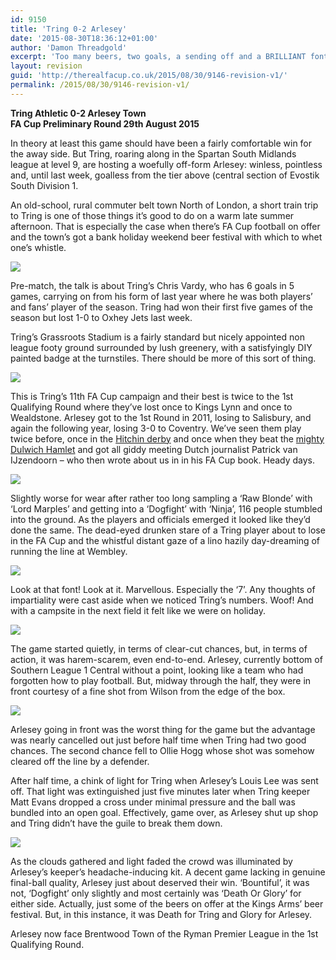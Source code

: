 ```yaml
---
id: 9150
title: 'Tring 0-2 Arlesey'
date: '2015-08-30T18:36:12+01:00'
author: 'Damon Threadgold'
excerpt: 'Too many beers, two goals, a sending off and a BRILLIANT font.'
layout: revision
guid: 'http://therealfacup.co.uk/2015/08/30/9146-revision-v1/'
permalink: /2015/08/30/9146-revision-v1/
---
```


**Tring Athletic 0-2 Arlesey Town**  
 **FA Cup Preliminary Round 29th August 2015**

In theory at least this game should have been a fairly comfortable win for the away side. But Tring, roaring along in the Spartan South Midlands league at level 9, are hosting a woefully off-form Arlesey: winless, pointless and, until last week, goalless from the tier above (central section of Evostik South Division 1.

An old-school, rural commuter belt town North of London, a short train trip to Tring is one of those things it’s good to do on a warm late summer afternoon. That is especially the case when there’s FA Cup football on offer and the town’s got a bank holiday weekend beer festival with which to whet one’s whistle.

![](https://lh3.googleusercontent.com/-ThyPTV6zb38/VeMXi0ODpJI/AAAAAAAAFeg/JBpYto6QdiI/s720-Ic42/IMG_7155.jpg)

Pre-match, the talk is about Tring’s Chris Vardy, who has 6 goals in 5 games, carrying on from his form of last year where he was both players’ and fans’ player of the season. Tring had won their first five games of the season but lost 1-0 to Oxhey Jets last week.

Tring’s Grassroots Stadium is a fairly standard but nicely appointed non league footy ground surrounded by lush greenery, with a satisfyingly DIY painted badge at the turnstiles. There should be more of this sort of thing.

![](https://lh3.googleusercontent.com/-sXGvxo9xMRE/VeMXjcLltaI/AAAAAAAAFec/x1rHs9rbfIg/s720-Ic42/IMG_7167.jpg)

This is Tring’s 11th FA Cup campaign and their best is twice to the 1st Qualifying Round where they’ve lost once to Kings Lynn and once to Wealdstone. Arlesey got to the 1st Round in 2011, losing to Salisbury, and again the following year, losing 3-0 to Coventry. We’ve seen them play twice before, once in the [Hitchin derby](http://therealfacup.co.uk/2012/09/25/is-this-the-way-to-armadillo/) and once when they beat the [mighty Dulwich Hamlet](http://therealfacup.co.uk/2013/09/15/hitchin-1-1-arlesey/) and got all giddy meeting Dutch journalist Patrick van IJzendoorn – who then wrote about us in in his FA Cup book. Heady days.

![](https://lh3.googleusercontent.com/-RH-hw7oUIKI/VeMXdy2Ua8I/AAAAAAAAFdg/3P7shxi5bfQ/s720-Ic42/IMG_0993.jpg)

Slightly worse for wear after rather too long sampling a ‘Raw Blonde’ with ‘Lord Marples’ and getting into a ‘Dogfight’ with ‘Ninja’, 116 people stumbled into the ground. As the players and officials emerged it looked like they’d done the same. The dead-eyed drunken stare of a Tring player about to lose in the FA Cup and the whistful distant gaze of a lino hazily day-dreaming of running the line at Wembley.

![](https://lh3.googleusercontent.com/-LF-F0j9bjeY/VeMXeHj2ENI/AAAAAAAAFeA/D98Uw031lj8/s720-Ic42/IMG_1001.jpg)

Look at that font! Look at it. Marvellous. Especially the ‘7’. Any thoughts of impartiality were cast aside when we noticed Tring’s numbers. Woof! And with a campsite in the next field it felt like we were on holiday.

![](https://lh3.googleusercontent.com/-7GowmkT3eVQ/VeMXfvscyYI/AAAAAAAAFd4/HHKNydurG3M/s720-Ic42/IMG_1005.jpg)

The game started quietly, in terms of clear-cut chances, but, in terms of action, it was harem-scarem, even end-to-end. Arlesey, currently bottom of Southern League 1 Central without a point, looking like a team who had forgotten how to play football. But, midway through the half, they were in front courtesy of a fine shot from Wilson from the edge of the box.

![](https://lh3.googleusercontent.com/-Aj34XAplYBc/VeMXhnqIb3I/AAAAAAAAFeQ/a2lswUYkdBc/s720-Ic42/IMG_1043.jpg)

Arlesey going in front was the worst thing for the game but the advantage was nearly cancelled out just before half time when Tring had two good chances. The second chance fell to Ollie Hogg whose shot was somehow cleared off the line by a defender.

After half time, a chink of light for Tring when Arlesey’s Louis Lee was sent off. That light was extinguished just five minutes later when Tring keeper Matt Evans dropped a cross under minimal pressure and the ball was bundled into an open goal. Effectively, game over, as Arlesey shut up shop and Tring didn’t have the guile to break them down.

![](https://lh3.googleusercontent.com/-PJYErqcmk0I/VeMXhfMP8YI/AAAAAAAAFeE/cNGGhIgoTqA/s720-Ic42/IMG_1018.jpg)

As the clouds gathered and light faded the crowd was illuminated by Arlesey’s keeper’s headache-inducing kit. A decent game lacking in genuine final-ball quality, Arlesey just about deserved their win. ‘Bountiful’, it was not, ‘Dogfight’ only slightly and most certainly was ‘Death Or Glory’ for either side. Actually, just some of the beers on offer at the Kings Arms’ beer festival. But, in this instance, it was Death for Tring and Glory for Arlesey.

Arlesey now face Brentwood Town of the Ryman Premier League in the 1st Qualifying Round.